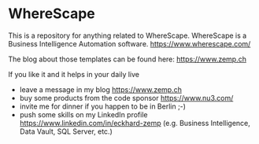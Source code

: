 # WhereScape

This is a repository for anything related to WhereScape. WhereScape is a Business Intelligence Automation software. https://www.wherescape.com/

The blog about those templates can be found here: https://www.zemp.ch

If you like it and it helps in your daily live 
* leave a message in my blog https://www.zemp.ch
* buy some products from the code sponsor https://www.nu3.com/
* invite me for dinner if you happen to be in Berlin ;-)
* push some skills on my LinkedIn profile https://www.linkedin.com/in/eckhard-zemp (e.g. Business Intelligence, Data Vault, SQL Server, etc.)

